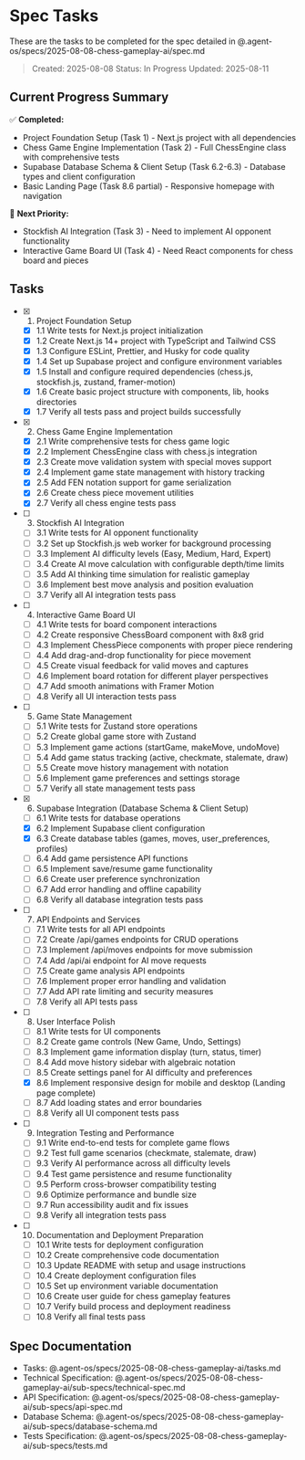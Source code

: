 # Spec Tasks

These are the tasks to be completed for the spec detailed in @.agent-os/specs/2025-08-08-chess-gameplay-ai/spec.md

> Created: 2025-08-08
> Status: In Progress
> Updated: 2025-08-11

## Current Progress Summary

✅ **Completed:**

- Project Foundation Setup (Task 1) - Next.js project with all dependencies
- Chess Game Engine Implementation (Task 2) - Full ChessEngine class with comprehensive tests
- Supabase Database Schema & Client Setup (Task 6.2-6.3) - Database types and client configuration
- Basic Landing Page (Task 8.6 partial) - Responsive homepage with navigation

🚧 **Next Priority:**

- Stockfish AI Integration (Task 3) - Need to implement AI opponent functionality
- Interactive Game Board UI (Task 4) - Need React components for chess board and pieces

## Tasks

- [x] 1. Project Foundation Setup
  - [x] 1.1 Write tests for Next.js project initialization
  - [x] 1.2 Create Next.js 14+ project with TypeScript and Tailwind CSS
  - [x] 1.3 Configure ESLint, Prettier, and Husky for code quality
  - [x] 1.4 Set up Supabase project and configure environment variables
  - [x] 1.5 Install and configure required dependencies (chess.js, stockfish.js, zustand, framer-motion)
  - [x] 1.6 Create basic project structure with components, lib, hooks directories
  - [x] 1.7 Verify all tests pass and project builds successfully

- [x] 2. Chess Game Engine Implementation
  - [x] 2.1 Write comprehensive tests for chess game logic
  - [x] 2.2 Implement ChessEngine class with chess.js integration
  - [x] 2.3 Create move validation system with special moves support
  - [x] 2.4 Implement game state management with history tracking
  - [x] 2.5 Add FEN notation support for game serialization
  - [x] 2.6 Create chess piece movement utilities
  - [x] 2.7 Verify all chess engine tests pass

- [ ] 3. Stockfish AI Integration
  - [ ] 3.1 Write tests for AI opponent functionality
  - [ ] 3.2 Set up Stockfish.js web worker for background processing
  - [ ] 3.3 Implement AI difficulty levels (Easy, Medium, Hard, Expert)
  - [ ] 3.4 Create AI move calculation with configurable depth/time limits
  - [ ] 3.5 Add AI thinking time simulation for realistic gameplay
  - [ ] 3.6 Implement best move analysis and position evaluation
  - [ ] 3.7 Verify all AI integration tests pass

- [ ] 4. Interactive Game Board UI
  - [ ] 4.1 Write tests for board component interactions
  - [ ] 4.2 Create responsive ChessBoard component with 8x8 grid
  - [ ] 4.3 Implement ChessPiece components with proper piece rendering
  - [ ] 4.4 Add drag-and-drop functionality for piece movement
  - [ ] 4.5 Create visual feedback for valid moves and captures
  - [ ] 4.6 Implement board rotation for different player perspectives
  - [ ] 4.7 Add smooth animations with Framer Motion
  - [ ] 4.8 Verify all UI interaction tests pass

- [ ] 5. Game State Management
  - [ ] 5.1 Write tests for Zustand store operations
  - [ ] 5.2 Create global game store with Zustand
  - [ ] 5.3 Implement game actions (startGame, makeMove, undoMove)
  - [ ] 5.4 Add game status tracking (active, checkmate, stalemate, draw)
  - [ ] 5.5 Create move history management with notation
  - [ ] 5.6 Implement game preferences and settings storage
  - [ ] 5.7 Verify all state management tests pass

- [x] 6. Supabase Integration (Database Schema & Client Setup)
  - [ ] 6.1 Write tests for database operations
  - [x] 6.2 Implement Supabase client configuration
  - [x] 6.3 Create database tables (games, moves, user_preferences, profiles)
  - [ ] 6.4 Add game persistence API functions
  - [ ] 6.5 Implement save/resume game functionality
  - [ ] 6.6 Create user preference synchronization
  - [ ] 6.7 Add error handling and offline capability
  - [ ] 6.8 Verify all database integration tests pass

- [ ] 7. API Endpoints and Services
  - [ ] 7.1 Write tests for all API endpoints
  - [ ] 7.2 Create /api/games endpoints for CRUD operations
  - [ ] 7.3 Implement /api/moves endpoints for move submission
  - [ ] 7.4 Add /api/ai endpoint for AI move requests
  - [ ] 7.5 Create game analysis API endpoints
  - [ ] 7.6 Implement proper error handling and validation
  - [ ] 7.7 Add API rate limiting and security measures
  - [ ] 7.8 Verify all API tests pass

- [ ] 8. User Interface Polish
  - [ ] 8.1 Write tests for UI components
  - [ ] 8.2 Create game controls (New Game, Undo, Settings)
  - [ ] 8.3 Implement game information display (turn, status, timer)
  - [ ] 8.4 Add move history sidebar with algebraic notation
  - [ ] 8.5 Create settings panel for AI difficulty and preferences
  - [x] 8.6 Implement responsive design for mobile and desktop (Landing page complete)
  - [ ] 8.7 Add loading states and error boundaries
  - [ ] 8.8 Verify all UI component tests pass

- [ ] 9. Integration Testing and Performance
  - [ ] 9.1 Write end-to-end tests for complete game flows
  - [ ] 9.2 Test full game scenarios (checkmate, stalemate, draw)
  - [ ] 9.3 Verify AI performance across all difficulty levels
  - [ ] 9.4 Test game persistence and resume functionality
  - [ ] 9.5 Perform cross-browser compatibility testing
  - [ ] 9.6 Optimize performance and bundle size
  - [ ] 9.7 Run accessibility audit and fix issues
  - [ ] 9.8 Verify all integration tests pass

- [ ] 10. Documentation and Deployment Preparation
  - [ ] 10.1 Write tests for deployment configuration
  - [ ] 10.2 Create comprehensive code documentation
  - [ ] 10.3 Update README with setup and usage instructions
  - [ ] 10.4 Create deployment configuration files
  - [ ] 10.5 Set up environment variable documentation
  - [ ] 10.6 Create user guide for chess gameplay features
  - [ ] 10.7 Verify build process and deployment readiness
  - [ ] 10.8 Verify all final tests pass

## Spec Documentation

- Tasks: @.agent-os/specs/2025-08-08-chess-gameplay-ai/tasks.md
- Technical Specification: @.agent-os/specs/2025-08-08-chess-gameplay-ai/sub-specs/technical-spec.md
- API Specification: @.agent-os/specs/2025-08-08-chess-gameplay-ai/sub-specs/api-spec.md
- Database Schema: @.agent-os/specs/2025-08-08-chess-gameplay-ai/sub-specs/database-schema.md
- Tests Specification: @.agent-os/specs/2025-08-08-chess-gameplay-ai/sub-specs/tests.md
